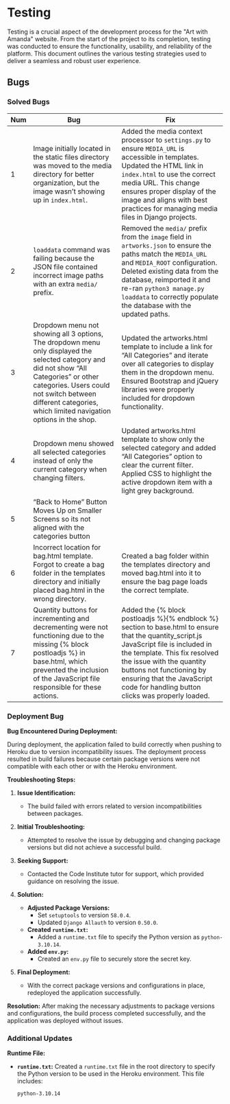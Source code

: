 # Testing

Testing is a crucial aspect of the development process for the "Art with Amanda" website. From the start of the project to its completion,  testing was conducted to ensure the functionality, usability, and reliability of the platform. This document outlines the various testing strategies used to deliver a seamless and robust user experience.

## Bugs
### Solved Bugs
|**Num** | **Bug** | **Fix** |
| ----------- | ----------- | ---------- |
| 1 | Image initially located in the static files directory was moved to the media directory for better organization, but the image wasn’t showing up in `index.html`. | Added the media context processor to `settings.py` to ensure `MEDIA_URL` is accessible in templates. Updated the HTML link in `index.html` to use the correct media URL. This change ensures proper display of the image and aligns with best practices for managing media files in Django projects. |
| 2 | `loaddata` command was failing because the JSON file contained incorrect image paths with an extra `media/` prefix. | Removed the `media/` prefix from the `image` field in `artworks.json` to ensure the paths match the `MEDIA_URL` and `MEDIA_ROOT` configuration. Deleted existing data from the database, reimported it and re-ran `python3 manage.py loaddata` to correctly populate the database with the updated paths. |
| 3 | Dropdown menu not showing all 3 options, The dropdown menu only displayed the selected category and did not show “All Categories” or other categories. Users could not switch between different categories, which limited navigation options in the shop. | Updated the artworks.html template to include a link for “All Categories” and iterate over all categories to display them in the dropdown menu. Ensured Bootstrap and jQuery libraries were properly included for dropdown functionality.|
| 4 | Dropdown menu showed all selected categories instead of only the current category when changing filters. | Updated artworks.html template to show only the selected category and added “All Categories” option to clear the current filter. Applied CSS to highlight the active dropdown item with a light grey background. |
| 5 | “Back to Home” Button Moves Up on Smaller Screens so its not aligned with the categories button | |
| 6 | Incorrect location for bag.html template. Forgot to create a bag folder in the templates directory and initially placed bag.html in the wrong directory. |Created a bag folder within the templates directory and moved bag.html into it to ensure the bag page loads the correct template. |
| 7 | Quantity buttons for incrementing and decrementing were not functioning due to the missing {% block postloadjs %} in base.html, which prevented the inclusion of the JavaScript file responsible for these actions. | Added the {% block postloadjs %}{% endblock %} section to base.html to ensure that the quantity_script.js JavaScript file is included in the template. This fix resolved the issue with the quantity buttons not functioning by ensuring that the JavaScript code for handling button clicks was properly loaded.

### Deployment Bug

**Bug Encountered During Deployment:**

During deployment, the application failed to build correctly when pushing to Heroku due to version incompatibility issues. The deployment process resulted in build failures because certain package versions were not compatible with each other or with the Heroku environment.

**Troubleshooting Steps:**

1. **Issue Identification:**
   - The build failed with errors related to version incompatibilities between packages.

2. **Initial Troubleshooting:**
   - Attempted to resolve the issue by debugging and changing package versions but did not achieve a successful build.

3. **Seeking Support:**
   - Contacted the Code Institute tutor for support, which provided guidance on resolving the issue.

4. **Solution:**
   - **Adjusted Package Versions:**
     - Set `setuptools` to version `58.0.4`.
     - Updated `Django Allauth` to version `0.50.0`.
   - **Created `runtime.txt`:**
     - Added a `runtime.txt` file to specify the Python version as `python-3.10.14`.
   - **Added `env.py`:**
     - Created an `env.py` file to securely store the secret key.

5. **Final Deployment:**
   - With the correct package versions and configurations in place, redeployed the application successfully.

**Resolution:** After making the necessary adjustments to package versions and configurations, the build process completed successfully, and the application was deployed without issues.

### Additional Updates

**Runtime File:**

- **`runtime.txt`:** Created a `runtime.txt` file in the root directory to specify the Python version to be used in the Heroku environment. This file includes:
  ```plaintext
  python-3.10.14
